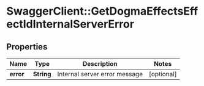# SwaggerClient::GetDogmaEffectsEffectIdInternalServerError

## Properties
Name | Type | Description | Notes
------------ | ------------- | ------------- | -------------
**error** | **String** | Internal server error message | [optional] 


